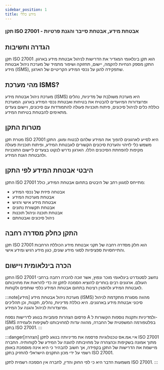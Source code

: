 ```yaml
---
sidebar_position: 1
title: מידע כללי
---
```

### תקן ISO 27001 - אבטחת מידע, אבטחת סייבר והגנת פרטיות

## הגדרה וחשיבות
תקן ISO 27001 הוא תקן בינלאומי המגדיר את הדרישות לניהול אבטחת מידע בארגון. התקן מספק הנחיות להקמה, יישום, תחזוקה ושיפור מתמיד של מערכת ניהול אבטחת מידע (ISMS), שתפקידה להגן על נכסי המידע הקריטיים של הארגון.

## מהי מערכת ISMS?
מערכת ניהול אבטחת מידע (ISMS) היא מערכת משולבת של מדיניות, נהלים ופרוצדורות המיועדים להבטיח את בטיחות ואבטחת נכסי המידע בארגון. המערכת כוללת כלים לניהול סיכונים, פיתוח תוכניות פעולה להתמודדות עם סיכונים, ויישום צעדים מתאימים להבטחת בטיחות המידע.

## מטרות התקן 
מטרת תקן ISO 27001 היא לסייע לארגונים להפוך את המידע שלהם לבטוח ומוגן. התקן משמש כלי לזיהוי והערכת סיכונים הקשורים לאבטחת המידע, ופיתוח תוכניות פעולה מקיפות להפחתת הסיכונים הללו. הארגון נדרש לנקוט בצעדים ליישום התוכניות ולהבטחת הגנת המידע.

## היבטי אבטחת המידע לפי התקן
התקן ISO 27001 מתייחס למגוון רחב של היבטים בתחום אבטחת המידע, כולל:

- אבטחה פיזית של נכסי המידע
- אבטחת מערכות המידע
- אבטחת מידע אישי ורגיש
- אבטחת תקשורת נתונים
- אבטחת תוכנה וניהול תוכנות
- ניהול סיכונים ואבטחתם

## התקן כחלק מסדרה רחבה 
תקן ISO 27001 הוא חלק מסדרה רחבה של תקני אבטחת מידע הכוללת הרחבות והתייחסויות ספציפיות לסוגי מידע שונים, כגון מידע רגיש ומידע אישי.

## הכרה בינלאומית ויישום
התקן ISO 27001 נחשב לסטנדרט בינלאומי מוכר ונפוץ, אשר זוכה להכרה רחבה ברחבי העולם. ארגונים רבים בוחרים להוציא הסמכה לתקן זה כדי להראות את מחויבותם לאבטחת המידע ולהפגין רצינות בתחום אבטחת המידע כלפי שותפים ולקוחות.


:::note[מידע]
מערכת ניהול אבטחת מידע (ISMS) מהווה מסגרת מתקדמת לניהול סיכוני אבטחת מידע בארגונים. היא כוללת מדיניות, נהלים, תקנות, וכן תהליכים ופרוצדורות לניהול והגנה על המידע.

פרסום הצהרות פומביות בנוגע לדרישות נספח A ולמדיניות ותקנות נוספות הקשורות ל-ISMS בפלטפורמה המשפטית של החברה, מהווה עדות למחויבותנו לשקיפות ולעמידה בתקן ISO 27001.
:::

:::danger[הצהרה]
איי.אמ.אס טכנולוגיות פרסמה את מדיניותה בנוגע לתקן ISO 27001 מתוך אמונה בשקיפות וכהצהרה על מחויבותה להגנה על המידע של לקוחותיה. החברה מיישמת את הדרישות של התקן בקפידה, אך חשוב להבהיר כי היא אינה מוסמכת באופן רשמי על ידי מכון התקנים הישראלי להחזיק בתקן ISO 27001.

משמעות הדבר היא כי לפי החוק והדין, לחברה אין הסמכה רשמית לתקן ISO 27001.
:::